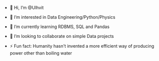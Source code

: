 - 👋 Hi, I’m @Ulhvit
- 👀 I’m interested in Data Engineering/Python/Physics
- 🌱 I’m currently learning RDBMS, SQL and Pandas
- 💞️ I’m looking to collaborate on simple Data projects

- ⚡ Fun fact: Humanity hasn't invented a more efficient way of producing power other than boiling water

<!---
Ulhvit/Ulhvit is a ✨ special ✨ repository because its `README.md` (this file) appears on your GitHub profile.
You can click the Preview link to take a look at your changes.
--->
